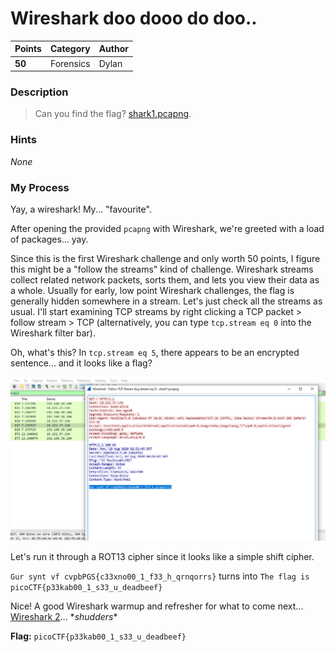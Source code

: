 # Wireshark doo dooo do doo..

| Points | Category  | Author |
|--------|-----------|--------|
| **50** | Forensics | Dylan  |

### Description
> Can you find the flag? [shark1.pcapng](https://mercury.picoctf.net/static/81c7862241faf4a48bd64a858392c92b/shark1.pcapng).

### Hints
*None*

### My Process
Yay, a wireshark! My... "favourite".

After opening the provided `pcapng` with Wireshark, we're greeted with a load of packages... yay.

Since this is the first Wireshark challenge and only worth 50 points, I figure this might be a "follow the streams" kind of challenge. Wireshark streams collect related network packets, sorts them, and lets you view their data as a whole. Usually for early, low point Wireshark challenges, the flag is generally hidden somewhere in a stream. Let's just check all the streams as usual. I'll start examining TCP streams by right clicking a TCP packet > follow stream > TCP (alternatively, you can type `tcp.stream eq 0` into the Wireshark filter bar).

Oh, what's this? In `tcp.stream eq 5`, there appears to be an encrypted sentence... and it looks like a flag?

![Interesting traffic...](https://github.com/EmeraldEntities/ctf-writeups/blob/main/picoctf-2021/wireshark-doo-dooo-do-doo/writeup-files/pictureshark-doo-doooo-dooo-doo.png?raw=true)

Let's run it through a ROT13 cipher since it looks like a simple shift cipher.

`Gur synt vf cvpbPGS{c33xno00_1_f33_h_qrnqorrs}` turns into `The flag is picoCTF{p33kab00_1_s33_u_deadbeef}`

Nice! A good Wireshark warmup and refresher for what to come next... [Wireshark 2](../wireshark-twoo-twooo-two-twoo/)... \**shudders*\*

**Flag:** `picoCTF{p33kab00_1_s33_u_deadbeef}`
